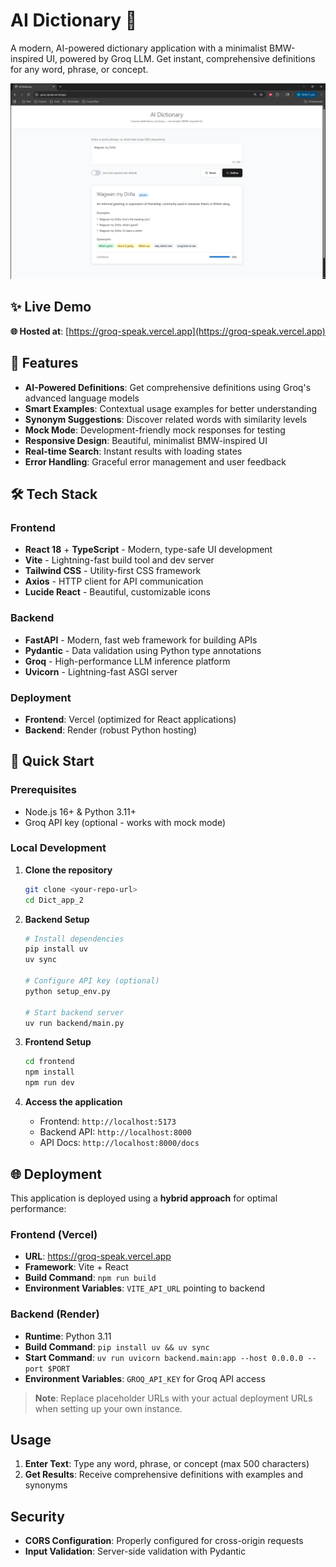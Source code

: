 # AI Dictionary 🚀

A modern, AI-powered dictionary application with a minimalist BMW-inspired UI, powered by Groq LLM. Get instant, comprehensive definitions for any word, phrase, or concept.

![AI Dictionary App](readme_assets/deployed_first_view.png)

## ✨ Live Demo

**🌐 Hosted at**: [https://groq-speak.vercel.app](https://groq-speak.vercel.app)  

## 🎯 Features

- **AI-Powered Definitions**: Get comprehensive definitions using Groq's advanced language models
- **Smart Examples**: Contextual usage examples for better understanding
- **Synonym Suggestions**: Discover related words with similarity levels
- **Mock Mode**: Development-friendly mock responses for testing
- **Responsive Design**: Beautiful, minimalist BMW-inspired UI
- **Real-time Search**: Instant results with loading states
- **Error Handling**: Graceful error management and user feedback

## 🛠️ Tech Stack

### Frontend
- **React 18** + **TypeScript** - Modern, type-safe UI development
- **Vite** - Lightning-fast build tool and dev server
- **Tailwind CSS** - Utility-first CSS framework
- **Axios** - HTTP client for API communication
- **Lucide React** - Beautiful, customizable icons

### Backend
- **FastAPI** - Modern, fast web framework for building APIs
- **Pydantic** - Data validation using Python type annotations
- **Groq** - High-performance LLM inference platform
- **Uvicorn** - Lightning-fast ASGI server

### Deployment
- **Frontend**: Vercel (optimized for React applications)
- **Backend**: Render (robust Python hosting)

## 🚀 Quick Start

### Prerequisites
- Node.js 16+ & Python 3.11+
- Groq API key (optional - works with mock mode)

### Local Development

1. **Clone the repository**
   ```bash
   git clone <your-repo-url>
   cd Dict_app_2
   ```

2. **Backend Setup**
   ```bash
   # Install dependencies
   pip install uv
   uv sync
   
   # Configure API key (optional)
   python setup_env.py
   
   # Start backend server
   uv run backend/main.py
   ```

3. **Frontend Setup**
   ```bash
   cd frontend
   npm install
   npm run dev
   ```

4. **Access the application**
   - Frontend: `http://localhost:5173`
   - Backend API: `http://localhost:8000`
   - API Docs: `http://localhost:8000/docs`

## 🌐 Deployment

This application is deployed using a **hybrid approach** for optimal performance:

### Frontend (Vercel)
- **URL**: https://groq-speak.vercel.app
- **Framework**: Vite + React
- **Build Command**: `npm run build`
- **Environment Variables**: `VITE_API_URL` pointing to backend

### Backend (Render)
- **Runtime**: Python 3.11
- **Build Command**: `pip install uv && uv sync`
- **Start Command**: `uv run uvicorn backend.main:app --host 0.0.0.0 --port $PORT`
- **Environment Variables**: `GROQ_API_KEY` for Groq API access

> **Note**: Replace placeholder URLs with your actual deployment URLs when setting up your own instance.

## Usage

1. **Enter Text**: Type any word, phrase, or concept (max 500 characters)
2. **Get Results**: Receive comprehensive definitions with examples and synonyms

## Security

- **CORS Configuration**: Properly configured for cross-origin requests
- **Input Validation**: Server-side validation with Pydantic